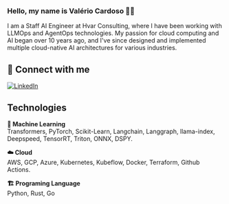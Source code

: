 <!-- ![Some-random's GitHub stats](https://github-readme-stats.vercel.app/api?username=valeriocardoso&theme=transparent&show_icons=true&hide=stars&include_all_commits=true&disable_animations=True) -->

### Hello, my name is Valério Cardoso :man_technologist:

I am a Staff AI Engineer at Hvar Consulting, where I have been working with LLMOps and AgentOps technologies. My passion for cloud computing and AI began over 10 years ago, and I've since designed and implemented multiple cloud-native AI architectures for various industries.

## 🔗 Connect with me 
<a href="https://www.linkedin.com/in/valeriocardoso" target="_blank"><img alt="LinkedIn" src="https://img.shields.io/badge/linkedin-%230077B5.svg?&style=for-the-badge&logo=linkedin&logoColor=white" /></a>

## Technologies

**🤖 Machine Learning**  
Transformers, PyTorch, Scikit-Learn, Langchain, Langgraph, llama-index, Deepspeed, TensorRT, Triton, ONNX, DSPY.

**☁️ Cloud**  
AWS, GCP, Azure, Kubernetes, Kubeflow, Docker, Terraform, Github Actions.

**🏗️ Programing Language**  
Python, Rust, Go
